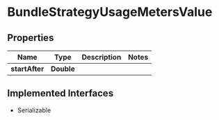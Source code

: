 

# BundleStrategyUsageMetersValue


## Properties

| Name | Type | Description | Notes |
|------------ | ------------- | ------------- | -------------|
|**startAfter** | **Double** |  |  |


## Implemented Interfaces

* Serializable


